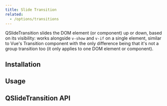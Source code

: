 ```yaml
---
title: Slide Transition
related:
  - /options/transitions
---
```

QSlideTransition slides the DOM element (or component) up or down, based on its visibility: works alongside `v-show` and `v-if` on a single element, similar to Vue's Transition component with the only difference being that it's not a group transition too (it only applies to one DOM element or component).

## Installation
<doc-installation components="QSlideTransition" />

## Usage
<doc-example title="Basic" file="QSlideTransition/Basic" />

## QSlideTransition API
<doc-api file="QSlideTransition" />
